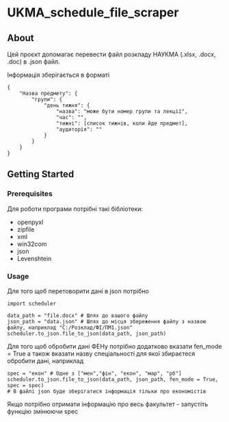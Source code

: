 # UKMA_schedule_file_scraper

## About
Цей проєкт допомагає перевести файл розкладу НАУКМА (.xlsx, .docx, .doc) в .json файл.

Інформація зберігається в форматі
```
{
    "Назва предмету": {
        "групи": {
            "день тижня": {
                "назва": "може бути номер групи та лекції",
                "час": "",
                "тижні": [список тижнів, коли йде предмет],
                "аудиторія": ""
            }
        }
    }
}
```

## Getting Started

### Prerequisites

Для роботи програми потрібні такі бібліотеки:

- openpyxl
- zipfile
- xml
- win32com
- json
- Levenshtein

### Usage

Для того щоб перетоворити дані в json потрібно

```
import scheduler

data_path = "file.docx" # Шлях до вашого файлу
json_path = "data.json" # Шлях до місця збереження файлу з назвою файлу, наприклад "C:/Розклад/ФІ/ПМ1.json"
scheduler.to_json.file_to_json(data_path, json_path)
```

Для того щоб обробити дані ФЕНу потрібно додатково вказати fen_mode = True а також вказати назву спеціальності для якої збираєтеся обробити дані, наприклад
```
spec = "екон" # Одне з ["мен","фін", "екон", "мар", "рб"]
scheduler.to_json.file_to_json(data_path, json_path, fen_mode = True, spec = spec) 
# В файлі json буде зберігатися інформація тільки про економістів
```
Якщо потрібно отримати інформацію про весь факультет - запустіть функцію змінюючи spec

